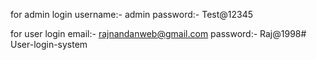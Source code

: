 for admin login 
username:- admin
password:- Test@12345

for user login 
email:- rajnandanweb@gmail.com 
password:- Raj@1998# 
User-login-system
